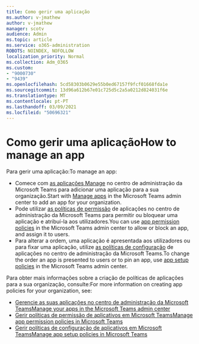 ```yaml
---
title: Como gerir uma aplicação
ms.author: v-jmathew
author: v-jmathew
manager: scotv
audience: Admin
ms.topic: article
ms.service: o365-administration
ROBOTS: NOINDEX, NOFOLLOW
localization_priority: Normal
ms.collection: Adm_O365
ms.custom:
- "9000730"
- "9439"
ms.openlocfilehash: 5cd58303b0629e55b0ed67157f9fcf01668fda1e
ms.sourcegitcommit: 13d96a612b67e01c725d5c2a5a0212d824031f6e
ms.translationtype: MT
ms.contentlocale: pt-PT
ms.lasthandoff: 03/09/2021
ms.locfileid: "50696321"
---
```

# <a name="how-to-manage-an-app"></a><span data-ttu-id="fec49-102">Como gerir uma aplicação</span><span class="sxs-lookup"><span data-stu-id="fec49-102">How to manage an app</span></span>

<span data-ttu-id="fec49-103">Para gerir uma aplicação:</span><span class="sxs-lookup"><span data-stu-id="fec49-103">To manage an app:</span></span>

- <span data-ttu-id="fec49-104">Comece com [as aplicações Manage](https://admin.teams.microsoft.com/policies/manage-apps) no centro de administração da Microsoft Teams para adicionar uma aplicação para a sua organização.</span><span class="sxs-lookup"><span data-stu-id="fec49-104">Start with [Manage apps](https://admin.teams.microsoft.com/policies/manage-apps) in the Microsoft Teams admin center to add an app for your organization.</span></span>
- <span data-ttu-id="fec49-105">Pode utilizar [as políticas de permissão](https://admin.teams.microsoft.com/policies/app-permission) de aplicações no centro de administração da Microsoft Teams para permitir ou bloquear uma aplicação e atribuí-la aos utilizadores.</span><span class="sxs-lookup"><span data-stu-id="fec49-105">You can use [app permission policies](https://admin.teams.microsoft.com/policies/app-permission) in the Microsoft Teams admin center to allow or block an app, and assign it to users.</span></span>
- <span data-ttu-id="fec49-106">Para alterar a ordem, uma aplicação é apresentada aos utilizadores ou para fixar uma aplicação, utilize [as políticas de configuração](https://admin.teams.microsoft.com/policies/app-setup) de aplicações no centro de administração da Microsoft Teams.</span><span class="sxs-lookup"><span data-stu-id="fec49-106">To change the order an app is presented to users or to pin an app, use [app setup policies](https://admin.teams.microsoft.com/policies/app-setup) in the Microsoft Teams admin center.</span></span>

<span data-ttu-id="fec49-107">Para obter mais informações sobre a criação de políticas de aplicações para a sua organização, consulte:</span><span class="sxs-lookup"><span data-stu-id="fec49-107">For more information on creating app policies for your organization, see:</span></span>

- [<span data-ttu-id="fec49-108">Gerencie as suas aplicações no centro de administração da Microsoft Teams</span><span class="sxs-lookup"><span data-stu-id="fec49-108">Manage your apps in the Microsoft Teams admin center</span></span>](https://docs.microsoft.com/MicrosoftTeams/manage-apps)
- [<span data-ttu-id="fec49-109">Gerir políticas de permissão de aplicativos em Microsoft Teams</span><span class="sxs-lookup"><span data-stu-id="fec49-109">Manage app permission policies in Microsoft Teams</span></span>](https://docs.microsoft.com/microsoftteams/teams-app-permission-policies)
- [<span data-ttu-id="fec49-110">Gerir políticas de configuração de aplicativos em Microsoft Teams</span><span class="sxs-lookup"><span data-stu-id="fec49-110">Manage app setup policies in Microsoft Teams</span></span>](https://docs.microsoft.com/microsoftteams/teams-app-setup-policies)

